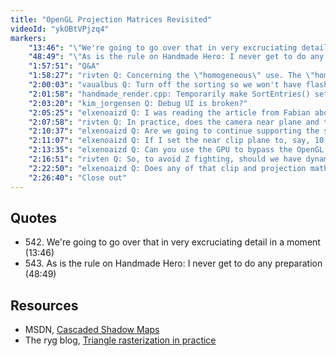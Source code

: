 ```yaml
---
title: "OpenGL Projection Matrices Revisited"
videoId: "ykOBtVPjzq4"
markers:
    "13:46": "\"We're going to go over that in very excruciating detail in a moment\" (!quote 542)"
    "48:49": "\"As is the rule on Handmade Hero: I never get to do any preparation\" (!quote 543)"
    "1:57:51": "Q&A"
    "1:58:27": "rivten Q: Concerning the \"homogeneous\" use. The \"homogeneous\" word indeed comes from mathematics. Homogeneous is used for mathematical objects that have some scalability property. Here, p0 = (x, y, z, 1) and p1 = (2x, 2y, 2z, 2) represent the same point in space (but p1 = 2 * p0 mathematically speaking). Therefore the usage of homogeneous coordinates and homogeneous matrices here"
    "2:00:03": "vaualbus Q: Turn off the sorting so we won't have flashing"
    "2:01:58": "handmade_render.cpp: Temporarily make SortEntries() set ShouldSort to false and run the game to see how that affects it"
    "2:03:20": "kim_jorgensen Q: Debug UI is broken?"
    "2:05:25": "elxenoaizd Q: I was reading the article from Fabian about his optimizations on the Intel software renderer and I saw him doing the clipping in a very simple manner in screenspace, where he takes the min / max between the pixel and screen dimensions because he was using orient2d and barycentric coordinates to rasterize. The clipping was only four lines of code and easy to understand. Why does OpenGL have to do complicated homogeneous clipping? [see Resources, The ryg blog]"
    "2:07:58": "rivten Q: In practice, does the camera near plane and the camera focal length really differ? I would expect them to be the same"
    "2:10:37": "elxenoaizd Q: Are we going to continue supporting the software renderer in 3D as well?"
    "2:11:07": "elxenoaizd Q: If I set the near clip plane to, say, 10, does that mean that entities with a world space Z less than 10 would be clipped? Just trying to make sure that near / far clip planes are defined in terms of world space"
    "2:13:35": "elxenoaizd Q: Can you use the GPU to bypass the OpenGL or DirectX API / pipeline and just use compute shaders to implement your own pipeline that's also running on the GPU?"
    "2:16:51": "rivten Q: So, to avoid Z fighting, should we have dynamical near / far planes? I mean that their values should change according to the nearest and the farthest objects we want to render in order for the near / far plane space to be as small as possible? [see Resources, MSDN]"
    "2:22:50": "elxenoaizd Q: Does any of that clip and projection math change if we change the rendering technique that we're using? Say, rasterizing vs raytracing or voxels"
    "2:26:40": "Close out"
---
```


## Quotes

* 542\. We're going to go over that in very excruciating detail in a moment (13:46)
* 543\. As is the rule on Handmade Hero: I never get to do any preparation (48:49)

## Resources

* MSDN, [Cascaded Shadow Maps](https://msdn.microsoft.com/en-us/library/windows/desktop/ee416307.aspx)
* The ryg blog, [Triangle rasterization in practice](https://fgiesen.wordpress.com/2013/02/08/triangle-rasterization-in-practice/)
